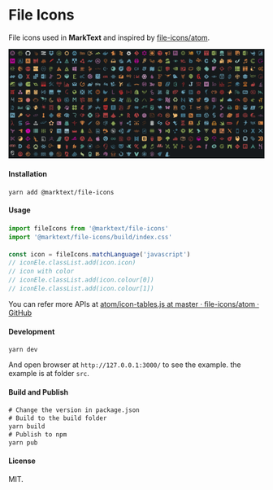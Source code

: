 # File Icons

File icons used in **MarkText** and inspired by [file-icons/atom](https://github.com/file-icons/atom/tree/master).

![](https://github.com/marktext/file-icons/blob/main/preview.png)

#### Installation

```shell
yarn add @marktext/file-icons
```

#### Usage

```javascript
import fileIcons from '@marktext/file-icons'
import '@marktext/file-icons/build/index.css'

const icon = fileIcons.matchLanguage('javascript')
// iconEle.classList.add(icon.icon)
// icon with color
// iconEle.classList.add(icon.colour[0])
// iconEle.classList.add(icon.colour[1])
```

You can refer more APIs at [atom/icon-tables.js at master · file-icons/atom · GitHub](https://github.com/file-icons/atom/blob/master/lib/icons/icon-tables.js)

#### Development

```shell
yarn dev
```

And open browser at `http://127.0.0.1:3000/` to see the example. the example is at folder `src`.

#### Build and Publish

```shell
# Change the version in package.json
# Build to the build folder
yarn build
# Publish to npm
yarn pub
```

#### License

MIT.
